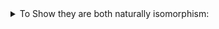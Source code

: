 
<details>
    <summary>To Show they are both naturally isomorphism:</summary>
    $u^{\*} \circ v^{\*} \cong (v \circ u)^{\*}$
    <br/>
    For arbitrary $X$, $\bar{u} \circ \bar{v} (X) : u^{\*} \circ v^{\*}(X) \rightarrow X$ is a cartesian morphism because cartesian morphism closed under composition. Of course, so is $\bar{v \circ u}$. We can also easily see both cartesian morphism are above same map, so there is an iso between $u^{\*} \circ v^{\*}$ and $ (v \circ u)^{\*}$
    <br/>
    $id \cong id^{\*}$
    <br/>
    Because $id$, $id^{\*}$ are both cartesian morphism over $id$.

    <br/>
    Natruality: The following diagram commutes, 
    <br/>
    <!-- ![](assets/img/2019-10-13-21-48-44.png) -->
    <img src="/assets/img/2019-10-13-21-48-44.png">
    <br/>

    Thus we can conclude $f \circ (\bar{u} \circ \bar{v}(X)) = (\bar{u} \circ \bar{v}(Y)) \circ d^{-1} \circ  (v \circ u)^*(f) \circ c$, and due to the definition of $u^* \circ v^*(f)$, (the unique arrow that makes the left square commutes), we can conclude $u^* \circ v^*(f) = d^{-1} \circ  (v \circ u)^*(f) \circ c$, which is exactly the naturality.
    
</details>

